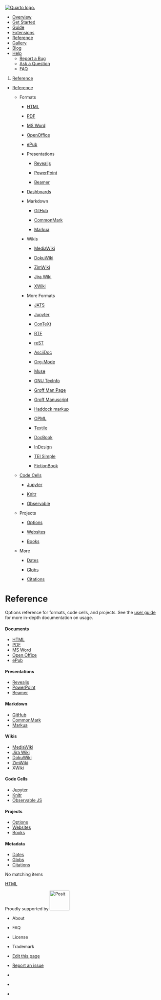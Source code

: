 <a href="../../index.html" class="navbar-brand navbar-brand-logo"><img
src="../../quarto.png" class="navbar-logo" alt="Quarto logo." /></a>

<span class="navbar-toggler-icon"></span>

-   <a href="../../index.html" class="nav-link"><span
    class="menu-text">Overview</span></a>
-   <a href="../../docs/get-started/index.html" class="nav-link"><span
    class="menu-text">Get Started</span></a>
-   <a href="../../docs/guide/index.html" class="nav-link"><span
    class="menu-text">Guide</span></a>
-   <a href="../../docs/extensions/index.html" class="nav-link"><span
    class="menu-text">Extensions</span></a>
-   <a href="../../docs/reference/index.html" class="nav-link active"
    aria-current="page"><span class="menu-text">Reference</span></a>
-   <a href="../../docs/gallery/index.html" class="nav-link"><span
    class="menu-text">Gallery</span></a>
-   <a href="../../docs/blog/index.html" class="nav-link"><span
    class="menu-text">Blog</span></a>
-   <a href="#" id="nav-menu-help" class="nav-link dropdown-toggle"
    role="button" data-bs-toggle="dropdown" aria-expanded="false"><span
    class="menu-text">Help</span></a>
    -   <a href="https://github.com/quarto-dev/quarto-cli/issues"
        class="dropdown-item"><em></em> <span class="dropdown-text">Report a
        Bug</span></a>
    -   <a href="https://github.com/quarto-dev/quarto-cli/discussions"
        class="dropdown-item"><em></em> <span class="dropdown-text">Ask a
        Question</span></a>
    -   <a href="../../docs/faq/index.html" class="dropdown-item"><em></em>
        <span class="dropdown-text">FAQ</span></a>

<a href="https://twitter.com/quarto_pub"
class="quarto-navigation-tool px-1" aria-label="Quarto Twitter"
title="Quarto Twitter"><em></em></a>
<a href="https://github.com/quarto-dev/quarto-cli"
class="quarto-navigation-tool px-1" aria-label="Quarto GitHub"
title="Quarto GitHub"><em></em></a>
<a href="https://quarto.org/docs/blog/index.xml"
class="quarto-navigation-tool px-1" aria-label="Quarto Blog RSS"
title="Quarto Blog RSS"><em></em></a>

1.  [Reference](../../docs/reference/index.html)

<span class="flex-grow-1" role="button" bs-toggle="collapse"
bs-target=".quarto-sidebar-collapse-item" aria-controls="quarto-sidebar"
aria-expanded="false" aria-label="Toggle sidebar navigation"
onclick="if (window.quartoToggleHeadroom) { window.quartoToggleHeadroom(); }"></span>

-   <a href="../../docs/reference/index.html"
    class="sidebar-item-text sidebar-link active"><span
    class="menu-text">Reference</span></a> <span
    class="sidebar-item-toggle text-start" bs-toggle="collapse"
    bs-target="#quarto-sidebar-section-1" aria-expanded="true"
    aria-label="Toggle section"></span>

    -   <span class="sidebar-item-text sidebar-link text-start"
        bs-toggle="collapse" bs-target="#quarto-sidebar-section-2"
        aria-expanded="true"><span
        class="menu-text">Formats</span></span> <span
        class="sidebar-item-toggle text-start" bs-toggle="collapse"
        bs-target="#quarto-sidebar-section-2" aria-expanded="true"
        aria-label="Toggle section"></span>

        -   <a href="../../docs/reference/formats/html.html"
            class="sidebar-item-text sidebar-link"><span
            class="menu-text">HTML</span></a>

        -   <a href="../../docs/reference/formats/pdf.html"
            class="sidebar-item-text sidebar-link"><span
            class="menu-text">PDF</span></a>

        -   <a href="../../docs/reference/formats/docx.html"
            class="sidebar-item-text sidebar-link"><span class="menu-text">MS
            Word</span></a>

        -   <a href="../../docs/reference/formats/odt.html"
            class="sidebar-item-text sidebar-link"><span
            class="menu-text">OpenOffice</span></a>

        -   <a href="../../docs/reference/formats/epub.html"
            class="sidebar-item-text sidebar-link"><span
            class="menu-text">ePub</span></a>

        -   <span
            class="sidebar-item-text sidebar-link text-start collapsed"
            bs-toggle="collapse" bs-target="#quarto-sidebar-section-3"
            aria-expanded="false"><span
            class="menu-text">Presentations</span></span> <span
            class="sidebar-item-toggle text-start collapsed"
            bs-toggle="collapse" bs-target="#quarto-sidebar-section-3"
            aria-expanded="false" aria-label="Toggle section"></span>

            -   <a href="../../docs/reference/formats/presentations/revealjs.html"
                class="sidebar-item-text sidebar-link"><span
                class="menu-text">Revealjs</span></a>

            -   <a href="../../docs/reference/formats/presentations/pptx.html"
                class="sidebar-item-text sidebar-link"><span
                class="menu-text">PowerPoint</span></a>

            -   <a href="../../docs/reference/formats/presentations/beamer.html"
                class="sidebar-item-text sidebar-link"><span
                class="menu-text">Beamer</span></a>

        -   <a href="../../docs/reference/formats/dashboards.html"
            class="sidebar-item-text sidebar-link"><span
            class="menu-text">Dashboards</span></a>

        -   <span
            class="sidebar-item-text sidebar-link text-start collapsed"
            bs-toggle="collapse" bs-target="#quarto-sidebar-section-4"
            aria-expanded="false"><span
            class="menu-text">Markdown</span></span> <span
            class="sidebar-item-toggle text-start collapsed"
            bs-toggle="collapse" bs-target="#quarto-sidebar-section-4"
            aria-expanded="false" aria-label="Toggle section"></span>

            -   <a href="../../docs/reference/formats/markdown/gfm.html"
                class="sidebar-item-text sidebar-link"><span
                class="menu-text">GitHub</span></a>

            -   <a href="../../docs/reference/formats/markdown/commonmark.html"
                class="sidebar-item-text sidebar-link"><span
                class="menu-text">CommonMark</span></a>

            -   <a href="../../docs/reference/formats/markdown/markua.html"
                class="sidebar-item-text sidebar-link"><span
                class="menu-text">Markua</span></a>

        -   <span
            class="sidebar-item-text sidebar-link text-start collapsed"
            bs-toggle="collapse" bs-target="#quarto-sidebar-section-5"
            aria-expanded="false"><span
            class="menu-text">Wikis</span></span> <span
            class="sidebar-item-toggle text-start collapsed"
            bs-toggle="collapse" bs-target="#quarto-sidebar-section-5"
            aria-expanded="false" aria-label="Toggle section"></span>

            -   <a href="../../docs/reference/formats/wiki/mediawiki.html"
                class="sidebar-item-text sidebar-link"><span
                class="menu-text">MediaWiki</span></a>

            -   <a href="../../docs/reference/formats/wiki/dokuwiki.html"
                class="sidebar-item-text sidebar-link"><span
                class="menu-text">DokuWiki</span></a>

            -   <a href="../../docs/reference/formats/wiki/zimwiki.html"
                class="sidebar-item-text sidebar-link"><span
                class="menu-text">ZimWiki</span></a>

            -   <a href="../../docs/reference/formats/wiki/jira.html"
                class="sidebar-item-text sidebar-link"><span class="menu-text">Jira
                Wiki</span></a>

            -   <a href="../../docs/reference/formats/wiki/xwiki.html"
                class="sidebar-item-text sidebar-link"><span
                class="menu-text">XWiki</span></a>

        -   <span
            class="sidebar-item-text sidebar-link text-start collapsed"
            bs-toggle="collapse" bs-target="#quarto-sidebar-section-6"
            aria-expanded="false"><span class="menu-text">More
            Formats</span></span> <span
            class="sidebar-item-toggle text-start collapsed"
            bs-toggle="collapse" bs-target="#quarto-sidebar-section-6"
            aria-expanded="false" aria-label="Toggle section"></span>

            -   <a href="../../docs/reference/formats/jats.html"
                class="sidebar-item-text sidebar-link"><span
                class="menu-text">JATS</span></a>

            -   <a href="../../docs/reference/formats/ipynb.html"
                class="sidebar-item-text sidebar-link"><span
                class="menu-text">Jupyter</span></a>

            -   <a href="../../docs/reference/formats/context.html"
                class="sidebar-item-text sidebar-link"><span
                class="menu-text">ConTeXt</span></a>

            -   <a href="../../docs/reference/formats/rtf.html"
                class="sidebar-item-text sidebar-link"><span
                class="menu-text">RTF</span></a>

            -   <a href="../../docs/reference/formats/rst.html"
                class="sidebar-item-text sidebar-link"><span
                class="menu-text">reST</span></a>

            -   <a href="../../docs/reference/formats/asciidoc.html"
                class="sidebar-item-text sidebar-link"><span
                class="menu-text">AsciiDoc</span></a>

            -   <a href="../../docs/reference/formats/org.html"
                class="sidebar-item-text sidebar-link"><span
                class="menu-text">Org-Mode</span></a>

            -   <a href="../../docs/reference/formats/muse.html"
                class="sidebar-item-text sidebar-link"><span
                class="menu-text">Muse</span></a>

            -   <a href="../../docs/reference/formats/texinfo.html"
                class="sidebar-item-text sidebar-link"><span class="menu-text">GNU
                TexInfo</span></a>

            -   <a href="../../docs/reference/formats/man.html"
                class="sidebar-item-text sidebar-link"><span class="menu-text">Groff Man
                Page</span></a>

            -   <a href="../../docs/reference/formats/ms.html"
                class="sidebar-item-text sidebar-link"><span class="menu-text">Groff
                Manuscript</span></a>

            -   <a href="../../docs/reference/formats/haddock.html"
                class="sidebar-item-text sidebar-link"><span class="menu-text">Haddock
                markup</span></a>

            -   <a href="../../docs/reference/formats/opml.html"
                class="sidebar-item-text sidebar-link"><span
                class="menu-text">OPML</span></a>

            -   <a href="../../docs/reference/formats/textile.html"
                class="sidebar-item-text sidebar-link"><span
                class="menu-text">Textile</span></a>

            -   <a href="../../docs/reference/formats/docbook.html"
                class="sidebar-item-text sidebar-link"><span
                class="menu-text">DocBook</span></a>

            -   <a href="../../docs/reference/formats/icml.html"
                class="sidebar-item-text sidebar-link"><span
                class="menu-text">InDesign</span></a>

            -   <a href="../../docs/reference/formats/tei.html"
                class="sidebar-item-text sidebar-link"><span class="menu-text">TEI
                Simple</span></a>

            -   <a href="../../docs/reference/formats/fb2.html"
                class="sidebar-item-text sidebar-link"><span
                class="menu-text">FictionBook</span></a>

    -   <a href="../../docs/reference/cells/index.html"
        class="sidebar-item-text sidebar-link"><span class="menu-text">Code
        Cells</span></a> <span class="sidebar-item-toggle text-start"
        bs-toggle="collapse" bs-target="#quarto-sidebar-section-7"
        aria-expanded="true" aria-label="Toggle section"></span>

        -   <a href="../../docs/reference/cells/cells-jupyter.html"
            class="sidebar-item-text sidebar-link"><span
            class="menu-text">Jupyter</span></a>

        -   <a href="../../docs/reference/cells/cells-knitr.html"
            class="sidebar-item-text sidebar-link"><span
            class="menu-text">Knitr</span></a>

        -   <a href="../../docs/reference/cells/cells-ojs.html"
            class="sidebar-item-text sidebar-link"><span
            class="menu-text">Observable</span></a>

    -   <span class="sidebar-item-text sidebar-link text-start"
        bs-toggle="collapse" bs-target="#quarto-sidebar-section-8"
        aria-expanded="true"><span
        class="menu-text">Projects</span></span> <span
        class="sidebar-item-toggle text-start" bs-toggle="collapse"
        bs-target="#quarto-sidebar-section-8" aria-expanded="true"
        aria-label="Toggle section"></span>

        -   <a href="../../docs/reference/projects/options.html"
            class="sidebar-item-text sidebar-link"><span
            class="menu-text">Options</span></a>

        -   <a href="../../docs/reference/projects/websites.html"
            class="sidebar-item-text sidebar-link"><span
            class="menu-text">Websites</span></a>

        -   <a href="../../docs/reference/projects/books.html"
            class="sidebar-item-text sidebar-link"><span
            class="menu-text">Books</span></a>

    -   <span class="sidebar-item-text sidebar-link text-start"
        bs-toggle="collapse" bs-target="#quarto-sidebar-section-9"
        aria-expanded="true"><span class="menu-text">More</span></span>
        <span class="sidebar-item-toggle text-start"
        bs-toggle="collapse" bs-target="#quarto-sidebar-section-9"
        aria-expanded="true" aria-label="Toggle section"></span>

        -   <a href="../../docs/reference/dates.html"
            class="sidebar-item-text sidebar-link"><span
            class="menu-text">Dates</span></a>

        -   <a href="../../docs/reference/globs.html"
            class="sidebar-item-text sidebar-link"><span
            class="menu-text">Globs</span></a>

        -   <a href="../../docs/reference/metadata/citation.html"
            class="sidebar-item-text sidebar-link"><span
            class="menu-text">Citations</span></a>

# Reference

Options reference for formats, code cells, and projects. See the [user
guide](../../docs/guide/index.html) for more in-depth documentation on
usage.

#### Documents

-   [HTML](../../docs/reference/formats/html.html)
-   [PDF](../../docs/reference/formats/pdf.html)
-   [MS Word](../../docs/reference/formats/docx.html)
-   [Open Office](../../docs/reference/formats/odt.html)
-   [ePub](../../docs/reference/formats/epub.html)

#### Presentations

-   [Revealjs](../../docs/reference/formats/presentations/revealjs.html)
-   [PowerPoint](../../docs/reference/formats/presentations/pptx.html)
-   [Beamer](../../docs/reference/formats/presentations/beamer.html)

#### Markdown

-   [GitHub](../../docs/reference/formats/markdown/gfm.html)
-   [CommonMark](../../docs/reference/formats/markdown/commonmark.html)
-   [Markua](../../docs/reference/formats/markdown/markua.html)

#### Wikis

-   [MediaWiki](../../docs/reference/formats/wiki/mediawiki.html)
-   [Jira Wiki](../../docs/reference/formats/wiki/jira.html)
-   [DokuWiki](../../docs/reference/formats/wiki/dokuwiki.html)
-   [ZimWiki](../../docs/reference/formats/wiki/zimwiki.html)
-   [XWiki](../../docs/reference/formats/wiki/xwiki.html)

#### Code Cells

-   [Jupyter](../../docs/reference/cells/cells-jupyter.html)
-   [Knitr](../../docs/reference/cells/cells-knitr.html)
-   [Observable JS](../../docs/reference/cells/cells-ojs.html)

#### Projects

-   [Options](../../docs/reference/projects/core.html)
-   [Websites](../../docs/reference/projects/websites.html)
-   [Books](../../docs/reference/projects/books.html)

#### Metadata

-   [Dates](../../docs/reference/dates.html)
-   [Globs](../../docs/reference/globs.html)
-   [Citations](../../docs/reference/metadata/citation.html)

No matching items

<a href="../../docs/reference/formats/html.html" class="pagination-link"
aria-label="HTML"><span class="nav-page-text">HTML</span> <em></em></a>

Proudly supported by [<img
src="https://www.rstudio.com/assets/img/posit-logo-fullcolor-TM.svg"
class="img-fluid" width="65" alt="Posit" />](https://posit.co)

-   <a href="../../about.html" class="nav-link"></a>

    About

-   <a href="../../docs/faq/index.html" class="nav-link"></a>

    FAQ

-   <a href="../../license.html" class="nav-link"></a>

    License

-   <a href="../../trademark.html" class="nav-link"></a>

    Trademark

-   <a
    href="https://github.com/quarto-dev/quarto-web/edit/main/docs/reference/index.qmd"
    class="toc-action"><em></em>Edit this page</a>
-   <a href="https://github.com/quarto-dev/quarto-cli/issues/new/choose"
    class="toc-action"><em></em>Report an issue</a>

-   <a href="https://twitter.com/quarto_pub" class="nav-link"><em></em></a>
-   <a href="https://github.com/quarto-dev/quarto-cli"
    class="nav-link"><em></em></a>
-   <a href="https://quarto.org/docs/blog/index.xml"
    class="nav-link"><em></em></a>
